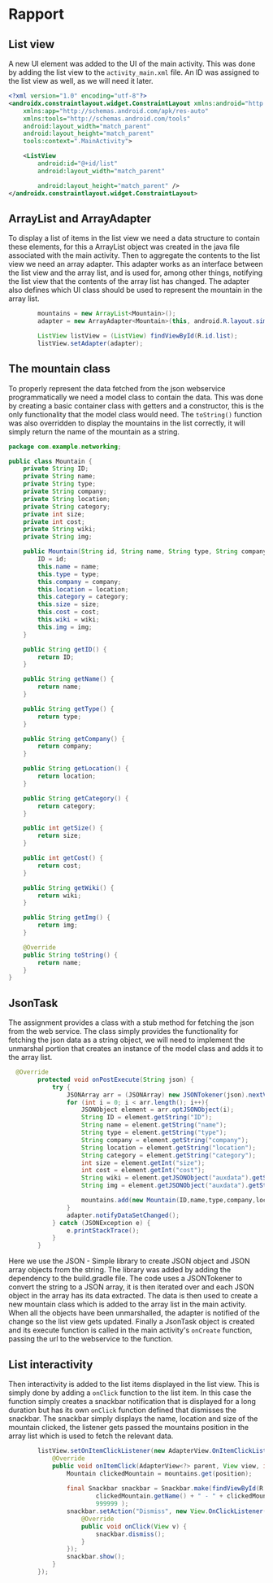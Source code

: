 
# Rapport

## List view
A new UI element was added to the UI of the main activity. This was done
by adding the list view to the ```activity_main.xml``` file. An ID was
assigned to the list view as well, as we will need it later.
```xml
<?xml version="1.0" encoding="utf-8"?>
<androidx.constraintlayout.widget.ConstraintLayout xmlns:android="http://schemas.android.com/apk/res/android"
    xmlns:app="http://schemas.android.com/apk/res-auto"
    xmlns:tools="http://schemas.android.com/tools"
    android:layout_width="match_parent"
    android:layout_height="match_parent"
    tools:context=".MainActivity">

    <ListView
        android:id="@+id/list"
        android:layout_width="match_parent"

        android:layout_height="match_parent" />
</androidx.constraintlayout.widget.ConstraintLayout>
```
## ArrayList and ArrayAdapter
To display a list of items in the list view we need a data structure to
contain these elements, for this a ArrayList object was created in the
java file associated with the main activity. Then to aggregate the
contents to the list view we need an array adapter. This adapter works
as an interface between the list view and the array list, and is used
for, among other things, notifying the list view that the contents of
the array list has changed. The adapter also defines which UI class
should be used to represent the mountain in the array list.
```java
        mountains = new ArrayList<Mountain>();
        adapter = new ArrayAdapter<Mountain>(this, android.R.layout.simple_list_item_1, mountains);

        ListView listView = (ListView) findViewById(R.id.list);
        listView.setAdapter(adapter);
```
## The mountain class
To properly represent the data fetched from the json webservice
programmatically we need a model class to contain the data. This was
done by creating a basic container class with getters and a constructor,
this is the only functionality that the model class would need. The
```toString()``` function was also overridden to display the mountains
in the list correctly, it will simply return the name of the mountain as
a string.
```java
package com.example.networking;

public class Mountain {
    private String ID;
    private String name;
    private String type;
    private String company;
    private String location;
    private String category;
    private int size;
    private int cost;
    private String wiki;
    private String img;

    public Mountain(String id, String name, String type, String company, String location, String category, int size, int cost, String wiki, String img) {
        ID = id;
        this.name = name;
        this.type = type;
        this.company = company;
        this.location = location;
        this.category = category;
        this.size = size;
        this.cost = cost;
        this.wiki = wiki;
        this.img = img;
    }

    public String getID() {
        return ID;
    }

    public String getName() {
        return name;
    }

    public String getType() {
        return type;
    }

    public String getCompany() {
        return company;
    }

    public String getLocation() {
        return location;
    }

    public String getCategory() {
        return category;
    }

    public int getSize() {
        return size;
    }

    public int getCost() {
        return cost;
    }

    public String getWiki() {
        return wiki;
    }

    public String getImg() {
        return img;
    }

    @Override
    public String toString() {
        return name;
    }
}

```
## JsonTask
The assignment provides a class with a stub method for fetching the json
from the web service. The class simply provides the functionality for
fetching the json data as a string object, we will need to implement the
unmarshal portion that creates an instance of the model class and adds
it to the array list.
```java
  @Override
        protected void onPostExecute(String json) {
            try {
                JSONArray arr = (JSONArray) new JSONTokener(json).nextValue();
                for (int i = 0; i < arr.length(); i++){
                    JSONObject element = arr.optJSONObject(i);
                    String ID = element.getString("ID");
                    String name = element.getString("name");
                    String type = element.getString("type");
                    String company = element.getString("company");
                    String location = element.getString("location");
                    String category = element.getString("category");
                    int size = element.getInt("size");
                    int cost = element.getInt("cost");
                    String wiki = element.getJSONObject("auxdata").getString("wiki");
                    String img = element.getJSONObject("auxdata").getString("img");

                    mountains.add(new Mountain(ID,name,type,company,location,category,size,cost,wiki,img));
                }
                adapter.notifyDataSetChanged();
            } catch (JSONException e) {
                e.printStackTrace();
            }
        }
```
Here we use the JSON - Simple library to create JSON object and JSON
array objects from the string. The library was added by adding the
dependency to the build.gradle file. The code uses a JSONTokener to
convert the string to a JSON array, it is then iterated over and each
JSON object in the array has its data extracted. The data is then used
to create a new mountain class which is added to the array list in the
main activity. When all the objects have been unmarshalled, the adapter
is notified of the change so the list view gets updated. Finally a
JsonTask object is created and its execute function is called in the
main activity's ```onCreate``` function, passing the url to the
webservice to the function.

## List interactivity

Then interactivity is added to the list items displayed in the list
view. This is simply done by adding a ```onClick``` function to the list
item. In this case the function simply creates a snackbar notification
that is displayed for a long duration but has its own ```onClick```
function defined that dismisses the snackbar. The snackbar simply
displays the name, location and size of the mountain clicked, the
listener gets passed the mountains position in the array list which is
used to fetch the relevant data.
```java
        listView.setOnItemClickListener(new AdapterView.OnItemClickListener(){
            @Override
            public void onItemClick(AdapterView<?> parent, View view, int position, long id) {
                Mountain clickedMountain = mountains.get(position);
                
                final Snackbar snackbar = Snackbar.make(findViewById(R.id.list),
                        clickedMountain.getName() + " - " + clickedMountain.getLocation() + ": " + clickedMountain.getSize(),
                        999999 );
                snackbar.setAction("Dismiss", new View.OnClickListener() {
                    @Override
                    public void onClick(View v) {
                        snackbar.dismiss();
                    }
                });
                snackbar.show();
            }
        });
```
